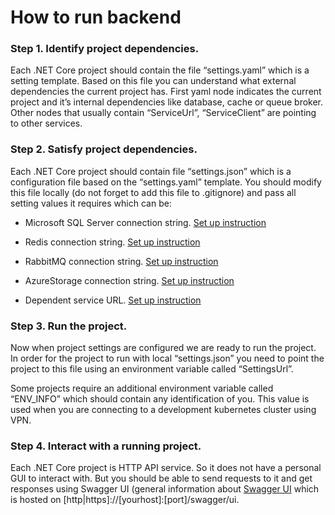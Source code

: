 # How to run backend

### Step 1. Identify project dependencies.

Each .NET Core project should contain the file “settings.yaml” which is a setting template. Based on this file you can understand what external dependencies the current project has. First yaml node indicates the current project and it’s internal dependencies like database, cache or queue broker. Other nodes that usually contain “ServiceUrl”, “ServiceClient” are pointing to other services.

### Step 2. Satisfy project dependencies.

Each .NET Core project should contain file “settings.json” which is a configuration file based on the “settings.yaml” template. You should modify this file locally (do not forget to add this file to .gitignore) and pass all setting values it requires which can be:

-   Microsoft SQL Server connection string. [Set up instruction](https://github.com/OpenMAVN/Welcome/blob/master/microsoft-sql-local-setup.md)
   
-   Redis connection string. [Set up instruction](https://github.com/OpenMAVN/Welcome/blob/master/redis-local-setup.md)
   
-   RabbitMQ connection string. [Set up instruction](https://github.com/OpenMAVN/Welcome/blob/master/rabbitmq-local-setup.md)

-   AzureStorage connection string. [Set up instruction](https://github.com/OpenMAVN/Welcome/blob/master/azure-storage-local-setup.md)
    
-   Dependent service URL. [Set up instruction](https://github.com/OpenMAVN/Welcome/blob/master/dependent-service-configuration.md)
    

### Step 3. Run the project.

Now when project settings are configured we are ready to run the project. In order for the project to run with local “settings.json” you need to point the project to this file using an environment variable called “SettingsUrl”.

Some projects require an additional environment variable called “ENV_INFO” which should contain any identification of you. This value is used when you are connecting to a development kubernetes cluster using VPN.

### Step 4. Interact with a running project.

Each .NET Core project is HTTP API service. So it does not have a personal GUI to interact with. But you should be able to send requests to it and get responses using Swagger UI (general information about [Swagger UI](https://swagger.io/tools/swagger-ui/) which is hosted on [http|https]://[yourhost]:[port]/swagger/ui.